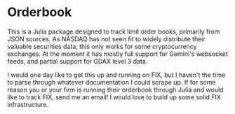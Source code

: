 # Orderbook
This is a Julia package designed to track limit order books, primarily from JSON sources. As NASDAQ has not seen fit to widely distribute their valuable securities data, this only works for some cryptocurrency exchanges. At the moment it has mostly full support for Gemini's websocket feeds, and partial support for GDAX level 3 data.

I would one day like to get this up and running on FIX, but I haven't the time to parse through whatever documentation I could scrape up. If for some reason you or your firm is running their orderbook through Julia and would like to track FIX, send me an email! I would love to build up some solid FIX infrastructure.
